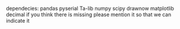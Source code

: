 dependecies:
    pandas 
    pyserial
    Ta-lib
    numpy
    scipy
    drawnow
    matplotlib
    decimal
if you think there is missing please mention it so that we can indicate it
